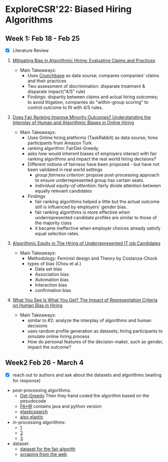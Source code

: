 # ExploreCSR'22: Biased Hiring Algorithms

## Week 1: Feb 18 - Feb 25
- [x] Literature Review
1. [Mitigating Bias in Algorithmic Hiring: Evaluating Claims and Practices](https://dl.acm.org/doi/abs/10.1145/3351095.3372828)

    * Main Takeaways: 
        * Uses [Crunchbase](https://www.crunchbase.com/) as data sourse; compares companies' claims and their practices
        * Two assessment of discrimination: disparate treatment & disparate impact("4/5" rule)
        * Findings: dispartiy between claims and actual hiring outcomes; to avoid litigation, companies do "within-group scoring" to control outcome to fit with 4/5 rules. 

2. [Does Fair Ranking Improve Minority Outcomes? Understanding the Interplay of Human and Algorithmic Biases in Online Hiring](https://dl.acm.org/doi/abs/10.1145/3461702.3462602)
    * Main Takeaways:
        * Uses Online hiring platforms (TaskRabbit) as data sourse; hires participants from Amazon Turk
        * ranking algorithm: FairDet-Greedy
        * asks how would inherent biases of employers interact with fair ranking algorithms and impact the real world hiring decisions?
        * Different notions of fairness have been proposed - but have not been validated in real world settings
            * *group fairness criterion*: propose post-processing approach to ensure underrepresented group has certain seats.
            * *individual equity-of-attention*: fairly divide attention between equally relevant candidates
        * Findings
            * fair ranking algorithms helped a little but the actual outcome still is influenced by employers' gender bias.
            * fair ranking algorithms is more effective when underrepresented candidate profiles are similar to those of the majority class
            * it became ineffective when employer choices already satisfy equal selection rates.


3. [Algorithmic Equity in The Hiring of Underrepresented IT job Candidates](https://www.emerald.com/insight/content/doi/10.1108/OIR-10-2018-0334/full/html)
    * Main Takeaways:
        * Methodology: Feminist design and Theory by Costanza-Chock
        * types of bias (Chou et al.)
            * Data set bias
            * Association bias
            * Automation bias
            * Interaction bias
            * confirmation bias


4. [What You See Is What You Get? The Impact of Representation Criteria on Human Bias in Hiring](https://ojs.aaai.org/index.php/HCOMP/article/view/5281)

    * Main Takeaways:
        * similar to #2: analyze the interplay of algorithms and human decisions
        * uses random profile generation as datasets; hiring participants to simulate online hiring process
        * How do personal features of the decision-maker, such as gender, impact the outcome? 



## Week2 Feb 26 - March 4
- [x] reach out to authors and ask about the datasets and algorithms (waiting for response)
* post-processing algorithms:
   * [Det-Greedy](https://dl.acm.org/doi/pdf/10.1145/3292500.3330691?casa_token=OYEXJHAX7skAAAAA:60-IaTPwHoFaDMIPaGv7GIH7prytYtksqNHfFQ0rqE1hmGogQyscfQ1Vs6MykbqvDZE6QN9uNPau) Then they hand coded the algorithm based on the pesudocode
   * [FA\*IR](https://github.com/fair-search) contains java and python version
   * [elasticsearch](https://github.com/fair-search/fairsearch-fair-for-elasticsearch)
   * [also elastic](https://milkalichtblau.github.io/pdf/zehlike_2021_fair_ranking_multiple_protected_groups.pdf)
* in-processing algorithms:
   * [1](https://proceedings.neurips.cc/paper/2019/file/9e82757e9a1c12cb710ad680db11f6f1-Paper.pdf)
   * [2](https://dl.acm.org/doi/pdf/10.1145/3219819.3220088?ref=https://githubhelp.com)
   * [3](https://www-ai.cs.tu-dortmund.de/LEHRE/SEMINARE/WS2021/TrustworthyAIMachineLearning/literature/yadav2019.pdfhttps://www-ai.cs.tu-dortmund.de/LEHRE/SEMINARE/WS2021/TrustworthyAIMachineLearning/literature/yadav2019.pdf)
* dataset:
   * [dataset for the fair algorith](https://github.com/MilkaLichtblau/FA-IR_Ranking/tree/FA-IR_CIKM_17)
   * [scraping from the web](https://arxiv.org/abs/1901.09451)
